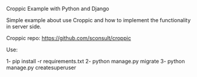 Croppic Example with Python and Django

Simple example about use Croppic and how to implement the functionality in server side.

Croppic repo: https://github.com/sconsult/croppic

Use:

1- pip install -r requirements.txt
2- python manage.py migrate
3- python manage.py createsuperuser

